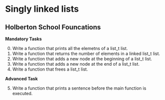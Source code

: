 # Singly linked lists
## Holberton School Founcations

 **Mandatory Tasks**

0. Write a function that prints all the elemetns of a list_t list.
1. Write a function that returns the number of elements in a linked list_t list.
2. Write a function that adds a new node at the beginning of a list_t list.
3. Write a function that adds a new node at the end of a list_t list.
4. Write a function that frees a list_t list.

**Advanced Task**

5. Write a function that prints a sentence before the main function is executed.
